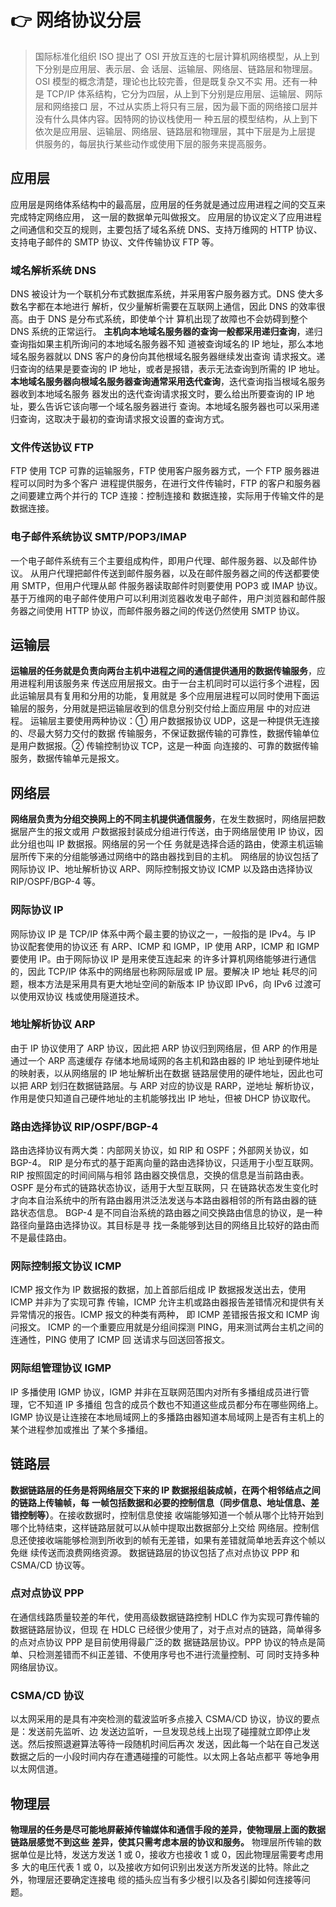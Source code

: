 # 👉 网络协议分层

> 国际标准化组织 ISO 提出了 OSI 开放互连的七层计算机网络模型，从上到下分别是应用层、表示层、会
> 话层、运输层、网络层、链路层和物理层。OSI 模型的概念清楚，理论也比较完善，但是既复杂又不实
> 用。还有一种是 TCP/IP 体系结构，它分为四层，从上到下分别是应用层、运输层、网际层和网络接口
> 层，不过从实质上将只有三层，因为最下面的网络接口层并没有什么具体内容。因特网的协议栈使用一
> 种五层的模型结构，从上到下依次是应用层、运输层、网络层、链路层和物理层，其中下层是为上层提
> 供服务的，每层执行某些动作或使用下层的服务来提高服务。

## 应用层

应用层是网络体系结构中的最高层，应用层的任务就是通过应用进程之间的交互来完成特定网络应用，
这一层的数据单元叫做报文。
应用层的协议定义了应用进程之间通信和交互的规则，主要包括了域名系统 DNS、支持万维网的 HTTP
协议、支持电子邮件的 SMTP 协议、文件传输协议 FTP 等。

### **域名解析系统 DNS**

DNS 被设计为一个联机分布式数据库系统，并采用客户服务器方式。DNS 使大多数名字都在本地进行
解析，仅少量解析需要在互联网上通信，因此 DNS 的效率很高。由于 DNS 是分布式系统，即使单个计
算机出现了故障也不会妨碍到整个 DNS 系统的正常运行。
**主机向本地域名服务器的查询一般都采用递归查询**，递归查询指如果主机所询问的本地域名服务器不知
道被查询域名的 IP 地址，那么本地域名服务器就以 DNS 客户的身份向其他根域名服务器继续发出查询
请求报文。递归查询的结果是要查询的 IP 地址，或者是报错，表示无法查询到所需的 IP 地址。
**本地域名服务器向根域名服务器查询通常采用迭代查询**，迭代查询指当根域名服务器收到本地域名服务
器发出的迭代查询请求报文时，要么给出所要查询的 IP 地址，要么告诉它该向哪一个域名服务器进行
查询。本地域名服务器也可以采用递归查询，这取决于最初的查询请求报文设置的查询方式。

### **文件传送协议 FTP**

FTP 使用 TCP 可靠的运输服务，FTP 使用客户服务器方式，一个 FTP 服务器进程可以同时为多个客户
进程提供服务，在进行文件传输时，FTP 的客户和服务器之间要建立两个并行的 TCP 连接：控制连接和
数据连接，实际用于传输文件的是数据连接。

### **电子邮件系统协议 SMTP/POP3/IMAP**

一个电子邮件系统有三个主要组成构件，即用户代理、邮件服务器、以及邮件协议。
从用户代理把邮件传送到邮件服务器，以及在邮件服务器之间的传送都要使用 SMTP，但用户代理从邮
件服务器读取邮件时则要使用 POP3 或 IMAP 协议。
基于万维网的电子邮件使用户可以利用浏览器收发电子邮件，用户浏览器和邮件服务器之间使用 HTTP
协议，而邮件服务器之间的传送仍然使用 SMTP 协议。

## 运输层

**运输层的任务就是负责向两台主机中进程之间的通信提供通用的数据传输服务**，应用进程利用该服务来
传送应用层报文。由于一台主机同时可以运行多个进程，因此运输层具有复用和分用的功能，复用就是
多个应用层进程可以同时使用下面运输层的服务，分用就是把运输层收到的信息分别交付给上面应用层
中的对应进程。
运输层主要使用两种协议：① 用户数据报协议 UDP，这是一种提供无连接的、尽最大努力交付的数据
传输服务，不保证数据传输的可靠性，数据传输单位是用户数据报。② 传输控制协议 TCP，这是一种面
向连接的、可靠的数据传输服务，数据传输单元是报文。

## 网络层

**网络层负责为分组交换网上的不同主机提供通信服务**，在发生数据时，网络层把数据层产生的报文或用
户数据报封装成分组进行传送，由于网络层使用 IP 协议，因此分组也叫 IP 数据报。网络层的另一个任
务就是选择合适的路由，使源主机运输层所传下来的分组能够通过网络中的路由器找到目的主机。
网络层的协议包括了网际协议 IP、地址解析协议 ARP、网际控制报文协议 ICMP 以及路由选择协议
RIP/OSPF/BGP-4 等。

### **网际协议 IP**

网际协议 IP 是 TCP/IP 体系中两个最主要的协议之一，一般指的是 IPv4。与 IP 协议配套使用的协议还
有 ARP、ICMP 和 IGMP，IP 使用 ARP，ICMP 和 IGMP 要使用 IP。由于网际协议 IP 是用来使互连起来
的许多计算机网络能够进行通信的，因此 TCP/IP 体系中的网络层也称网际层或 IP 层。要解决 IP 地址
耗尽的问题，根本方法是采用具有更大地址空间的新版本 IP 协议即 IPv6，向 IPv6 过渡可以使用双协议
栈或使用隧道技术。

### **地址解析协议 ARP**

由于 IP 协议使用了 ARP 协议，因此把 ARP 协议归到网络层，但 ARP 的作用是通过一个 ARP 高速缓存
存储本地局域网的各主机和路由器的 IP 地址到硬件地址的映射表，以从网络层的 IP 地址解析出在数据
链路层使用的硬件地址，因此也可以把 ARP 划归在数据链路层。与 ARP 对应的协议是 RARP，逆地址
解析协议，作用是使只知道自己硬件地址的主机能够找出 IP 地址，但被 DHCP 协议取代。

### **路由选择协议 RIP/OSPF/BGP-4**

路由选择协议有两大类：内部网关协议，如 RIP 和 OSPF；外部网关协议，如 BGP-4。
RIP 是分布式的基于距离向量的路由选择协议，只适用于小型互联网。RIP 按照固定的时间间隔与相邻
路由器交换信息，交换的信息是当前路由表。OSPF 是分布式的链路状态协议，适用于大型互联网，只
在链路状态发生变化时才向本自治系统中的所有路由器用洪泛法发送与本路由器相邻的所有路由器的链
路状态信息。
BGP-4 是不同自治系统的路由器之间交换路由信息的协议，是一种路径向量路由选择协议。其目标是寻
找一条能够到达目的网络且比较好的路由而不是最佳路由。

### 网际控制报文协议 ICMP

ICMP 报文作为 IP 数据报的数据，加上首部后组成 IP 数据报发送出去，使用 ICMP 并非为了实现可靠
传输，ICMP 允许主机或路由器报告差错情况和提供有关异常情况的报告。ICMP 报文的种类有两种，
即 ICMP 差错报告报文和 ICMP 询问报文。
ICMP 的一个重要应用就是分组间探测 PING，用来测试两台主机之间的连通性，PING 使用了 ICMP 回
送请求与回送回答报文。

### 网际组管理协议 IGMP

IP 多播使用 IGMP 协议，IGMP 并非在互联网范围内对所有多播组成员进行管理，它不知道 IP 多播组
包含的成员个数也不知道这些成员都分布在哪些网络上。
IGMP 协议是让连接在本地局域网上的多播路由器知道本局域网上是否有主机上的某个进程参加或推出
了某个多播组。

## 链路层

**数据链路层的任务是将网络层交下来的 IP 数据报组装成帧，在两个相邻结点之间的链路上传输帧，每**
**一帧包括数据和必要的控制信息（同步信息、地址信息、差错控制等）**。在接收数据时，控制信息使接
收端能够知道一个帧从哪个比特开始到哪个比特结束，这样链路层就可以从帧中提取出数据部分上交给
网络层。控制信息还使接收端能够检测到所收到的帧有无差错，如果有差错就简单地丢弃这个帧以免继
续传送而浪费网络资源。
数据链路层的协议包括了点对点协议 PPP 和 CSMA/CD 协议等。

### 点对点协议 PPP

在通信线路质量较差的年代，使用高级数据链路控制 HDLC 作为实现可靠传输的数据链路层协议，但现
在 HDLC 已经很少使用了，对于点对点的链路，简单得多的点对点协议 PPP 是目前使用得最广泛的数
据链路层协议。PPP 协议的特点是简单、只检测差错而不纠正差错、不使用序号也不进行流量控制、可
同时支持多种网络层协议。

### CSMA/CD 协议

以太网采用的是具有冲突检测的载波监听多点接入 CSMA/CD 协议，协议的要点是：发送前先监听、边
发送边监听，一旦发现总线上出现了碰撞就立即停止发送。然后按照退避算法等待一段随机时间后再次
发送，因此每一个站在自己发送数据之后的一小段时间内存在遭遇碰撞的可能性。以太网上各站点都平
等地争用以太网信道。

## 物理层

**物理层的任务是尽可能地屏蔽掉传输媒体和通信手段的差异，使物理层上面的数据链路层感觉不到这些**
**差异，使其只需考虑本层的协议和服务。**
物理层所传输的数据单位是比特，发送方发送 1 或 0，接收方也接收 1 或 0，因此物理层需要考虑用多
大的电压代表 1 或 0，以及接收方如何识别出发送方所发送的比特。除此之外，物理层还要确定连接电
缆的插头应当有多少根引以及各引脚如何连接等问题。